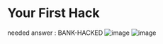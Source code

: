 # Your First Hack
needed answer : BANK-HACKED
![image](https://github.com/user-attachments/assets/e5037b94-c906-4cd3-a76d-825abb562a0f)
![image](https://github.com/user-attachments/assets/96fba87b-2690-4d6f-86a0-31572354d67b)
